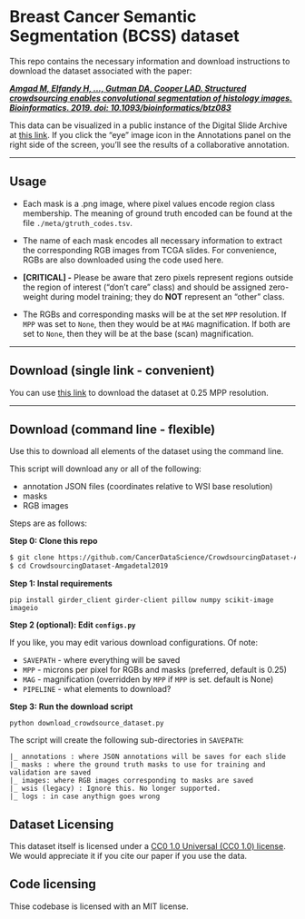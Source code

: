 # Breast Cancer Semantic Segmentation (BCSS) dataset

This repo contains the necessary information and download instructions to download the dataset associated with the paper:

***_[Amgad M, Elfandy H, ..., Gutman DA, Cooper LAD. Structured crowdsourcing enables convolutional segmentation of histology images. Bioinformatics. 2019. doi: 10.1093/bioinformatics/btz083](https://academic.oup.com/bioinformatics/article/35/18/3461/5307750)_***

This data can be visualized in a public instance of the Digital Slide Archive at [this link](https://demo.kitware.com/histomicstk/histomicstk#?image=5bbdee62e629140048d01b0d&bounds=-42540%2C0%2C127990%2C84350%2C0). If you click the “eye” image icon in the Annotations panel on the right side of the screen, you’ll see the results of a collaborative annotation.

-------------------------------------------------

## Usage

- Each mask is a .png image, where pixel values encode region class membership. The meaning of ground truth encoded can be found at the file `./meta/gtruth_codes.tsv`.

- The name of each mask encodes all necessary information to extract the corresponding RGB images from TCGA slides. For convenience, RGBs are also downloaded using the code used here. 

- **[CRITICAL] -** Please be aware that zero pixels represent regions outside the region of interest (“don’t care” class) and should be assigned zero-weight during model training; they do **NOT** represent an “other” class.

- The RGBs and corresponding masks will be at the set `MPP` resolution. If `MPP` was set to `None`, then they
would be at `MAG` magnification. If both are set to `None`, then they will be at the base (scan) magnification.

-------------------------------------------------

## Download (single link - convenient)  

You can use [this link](https://drive.google.com/drive/folders/1zqbdkQF8i5cEmZOGmbdQm-EP8dRYtvss?usp=sharing) to download the dataset at 0.25 MPP resolution.

-------------------------------------------------

## Download (command line - flexible)

Use this to download all elements of the dataset using the command line. 

This script will download any or all of the following:
- annotation JSON files (coordinates relative to WSI base resolution)
- masks
- RGB images

Steps are as follows:

**Step 0: Clone this repo**

```bash
$ git clone https://github.com/CancerDataScience/CrowdsourcingDataset-Amgadetal2019
$ cd CrowdsourcingDataset-Amgadetal2019
```

**Step 1: Instal requirements**
  
  `pip install girder_client girder-client pillow numpy scikit-image imageio`

**Step 2 (optional): Edit `configs.py`**
  
  If you like, you may edit various download configurations. Of note:
  
  - `SAVEPATH` - where everything will be saved
  - `MPP` - microns per pixel for RGBs and masks (preferred, default is 0.25)
  - `MAG` - magnification (overridden by `MPP` if `MPP` is set. default is None)
  - `PIPELINE` - what elements to download?

**Step 3: Run the download script**
  
  `python download_crowdsource_dataset.py`
  
  The script will create the following sub-directories in `SAVEPATH`: 
  
    |_ annotations : where JSON annotations will be saves for each slide
    |_ masks : where the ground truth masks to use for training and validation are saved
    |_ images: where RGB images corresponding to masks are saved
    |_ wsis (legacy) : Ignore this. No longer supported.
    |_ logs : in case anythign goes wrong
  

## Dataset Licensing
This dataset itself is licensed under a [CC0 1.0 Universal (CC0 1.0) license](https://creativecommons.org/publicdomain/zero/1.0/). 
We would appreciate it if you cite our paper if you use the data.

## Code licensing
Thise codebase is licensed with an MIT license.
